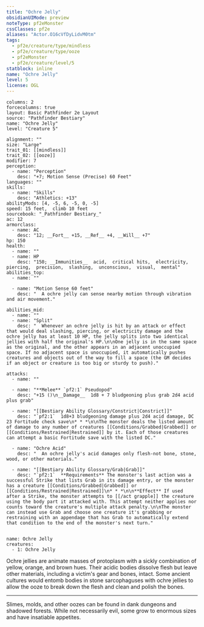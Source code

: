 ```yaml
---
title: "Ochre Jelly"
obsidianUIMode: preview
noteType: pf2eMonster
cssClasses: pf2e
aliases: "Actor.O16cVfDyLidvM0tm" 
tags:
  - pf2e/creature/type/mindless
  - pf2e/creature/type/ooze
  - pf2eMonster
  - pf2e/creature/level/5
statblock: inline
name: "Ochre Jelly"
level: 5
license: OGL
---
```


```statblock
columns: 2
forcecolumns: true
layout: Basic Pathfinder 2e Layout
source: "Pathfinder Bestiary"
name: "Ochre Jelly"
level: "Creature 5"

alignment: ""
size: "Large"
trait_01: [[mindless]]
trait_02: [[ooze]]
modifier: 7
perception:
  - name: "Perception"
    desc: "+7; Motion Sense (Precise) 60 Feet"
languages: ""
skills:
  - name: "Skills"
    desc: "Athletics: +13"
abilityMods: [4, -5, 6, -5, 0, -5]
speed: 15 feet,  climb 10 feet
sourcebook: "_Pathfinder Bestiary_"
ac: 12
armorclass:
  - name: AC
    desc: "12; __Fort__ +15, __Ref__ +4, __Will__ +7"
hp: 150
health:
  - name: ""
  - name: HP
    desc: "150; __Immunities__  acid,  critical hits,  electricity,  piercing,  precision,  slashing,  unconscious,  visual,  mental"
abilities_top:
  - name: ""

  - name: "Motion Sense 60 feet"
    desc: "  A ochre jelly can sense nearby motion through vibration and air movement."

abilities_mid:
  - name: ""
  - name: "Split"
    desc: "  Whenever an ochre jelly is hit by an attack or effect that would deal slashing, piercing, or electricity damage and the ochre jelly has at least 10 HP, the jelly splits into two identical jellies with half the original's HP.\n\nOne jelly is in the same space as the original, and the other appears in an adjacent unoccupied space. If no adjacent space is unoccupied, it automatically pushes creatures and objects out of the way to fill a space (the GM decides if an object or creature is too big or sturdy to push)."

attacks:
  - name: ""

  - name: "**Melee** `pf2:1` Pseudopod"
    desc: "+15 ()\n__Damage__  1d8 + 7 bludgeoning plus grab 2d4 acid plus grab"

  - name: "[[Bestiary Ability Glossary/Constrict|Constrict]]"
    desc: "`pf2:1`  1d8+3 bludgeoning damage plus 2d4 acid damage, DC 23 Fortitude check save\n* * *\n\nThe monster deals the listed amount of damage to any number of creatures [[Conditions/Grabbed|Grabbed]] or [[Conditions/Restrained|Restrained]] by it. Each of those creatures can attempt a basic Fortitude save with the listed DC."

  - name: "Ochre Acid"
    desc: "  An ochre jelly's acid damages only flesh-not bone, stone, wood, or other materials."

  - name: "[[Bestiary Ability Glossary/Grab|Grab]]"
    desc: "`pf2:1`  **Requirements** The monster's last action was a successful Strike that lists Grab in its damage entry, or the monster has a creature [[Conditions/Grabbed|Grabbed]] or [[Conditions/Restrained|Restrained]]\n* * *\n\n**Effect** If used after a Strike, the monster attempts to [[/act grapple]] the creature using the body part it attacked with. This attempt neither applies nor counts toward the creature's multiple attack penalty.\n\nThe monster can instead use Grab and choose one creature it's grabbing or restraining with an appendage that has Grab to automatically extend that condition to the end of the monster's next turn."
 
```

```encounter-table
name: Ochre Jelly
creatures:
  - 1: Ochre Jelly
```



Ochre jellies are animate masses of protoplasm with a sickly combination of yellow, orange, and brown hues. Their acidic bodies dissolve flesh but leave other materials, including a victim's gear and bones, intact. Some ancient cultures would entomb bodies in stone sarcophaguses with ochre jellies to allow the ooze to break down the flesh and clean and polish the bones.

* * *

Slimes, molds, and other oozes can be found in dank dungeons and shadowed forests. While not necessarily evil, some grow to enormous sizes and have insatiable appetites.

